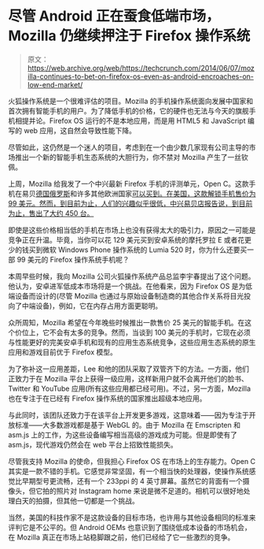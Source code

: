 # 尽管 Android 正在蚕食低端市场，Mozilla 仍继续押注于 Firefox 操作系统

> 原文：<https://web.archive.org/web/https://techcrunch.com/2014/06/07/mozilla-continues-to-bet-on-firefox-os-even-as-android-encroaches-on-low-end-market/>

火狐操作系统是一个很难评估的项目。Mozilla 的手机操作系统面向发展中国家和首次拥有智能手机的用户。为了降低手机的价格，它的硬件也无法与今天的旗舰手机相提并论。Firefox OS 运行的不是本地应用，而是用 HTML5 和 JavaScript 编写的 web 应用，这自然会导致性能下降。

尽管如此，这仍然是一个迷人的项目，考虑到在一个由少数几家现有公司主导的市场推出一个新的智能手机生态系统的大胆行为，你不禁对 Mozilla 产生了一丝钦佩。

上周，Mozilla 给我发了一个中兴最新 Firefox 手机的评测单元，Open C。这款手机在易贝[德国](https://web.archive.org/web/20230302063140/http://www.ebay.de/itm/131151681046)[俄罗斯](https://web.archive.org/web/20230302063140/http://www.ebay.com/itm/111326263156)和许多其他欧洲国家[可以买到。在美国，这款解锁手机售价为 99 美元。然而，到目前为止，人们的兴趣似乎很低，中兴易贝店报告说，到目前为止，售出了大约 450 台。](https://web.archive.org/web/20230302063140/https://blog.mozilla.org/blog/2014/05/08/zte-starts-sales-of-open-c-firefox-os-phone-on-ebay/)

即使是这些价格相当低的手机在市场上也没有获得太大的吸引力，原因之一可能是竞争正在升温。毕竟，当你可以花 129 美元买到安卓系统的摩托罗拉 E 或者花更少的钱买到微软 Windows Phone 操作系统的 Lumia 520 时，你为什么还要买一部 99 美元的 Firefox 操作系统手机呢？

本周早些时候，我向 Mozilla 公司火狐操作系统产品总监李宇春提出了这个问题。他认为，安卓进军低成本市场将是一个挑战。在他看来，因为 Firefox OS 是为低端设备而设计的(尽管 Mozilla 也通过与原始设备制造商的其他合作关系将目光投向了中端设备)，例如，它在内存占用方面更聪明。

众所周知，Mozilla 希望在今年晚些时候推出一款售价 25 美元的智能手机。在这个价位上，它不会有太多的竞争。然而，当谈到 100 美元的手机时，它现在必须与性能更好的完美安卓手机和现有的应用生态系统竞争，这些应用生态系统的原生应用和游戏目前优于 Firefox 模型。

为了弥补这一应用差距，Lee 和他的团队采取了双管齐下的方法。一方面，他们正致力于在 Mozilla 平台上获得一级应用，这样新用户就不会离开他们的脸书、Twitter 和 YouTube 应用(所有这些应用都已经可用)。不过，另一方面，Mozilla 也在专注于在已经有 Firefox 操作系统的国家推出超级本地应用。

与此同时，该团队还致力于在该平台上开发更多游戏，这意味着——因为专注于开放标准——大多数游戏都是基于 WebGL 的。由于 Mozilla 在 Emscripten 和 asm.js 上的工作，为这些设备编写相当高级的游戏成为可能。但是即使有了 asm.js，现代游戏仍然会在 web 平台上招致性能损失。

尽管我支持 Mozilla 的使命，但我担心 Firefox OS 在市场上的生存能力。Open C 其实是一款不错的手机。它感觉非常坚固，有一个相当快的处理器，使操作系统感觉比早期型号更流畅，还有一个 233ppi 的 4 英寸屏幕。虽然它的背面有一个摄像头，但它拍的照片对 Instagram home 来说是微不足道的。相机可以很好地处理白天的拍摄，但其他一切都是一个挑战。

当然，美国的科技作家不是这款设备的目标市场，也许用与其他设备相同的标准来评判它是不公平的。但 Android OEMs 也意识到了围绕低成本设备的市场机会，在 Mozilla 真正在市场上站稳脚跟之前，他们已经给了它一些激烈的竞争。